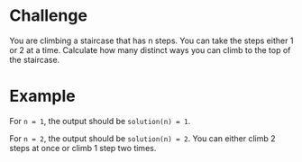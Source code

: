 # Challenge

You are climbing a staircase that has n steps. You can take the steps either 1 or 2 at a time. Calculate how many distinct ways you can climb to the top of the staircase.

# Example

For `n = 1`, the output should be
`solution(n) = 1`.

For `n = 2`, the output should be
`solution(n) = 2`.
You can either climb 2 steps at once or climb 1 step two times.